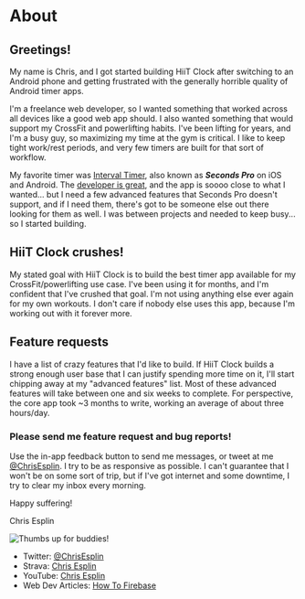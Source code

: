 # About

## Greetings!

My name is Chris, and I got started building HiiT Clock after switching to an Android phone and getting frustrated with the generally horrible quality of Android timer apps.

I'm a freelance web developer, so I wanted something that worked across all devices like a good web app should. I also wanted something that would support my CrossFit and powerlifting habits. I've been lifting for years, and I'm a busy guy, so maximizing my time at the gym is critical. I like to keep tight work/rest periods, and very few timers are built for that sort of workflow.

My favorite timer was [Interval Timer](http://www.intervaltimer.com/), also known as ***Seconds Pro*** on iOS and Android. The [developer is great](https://twitter.com/loadedwino), and the app is soooo close to what I wanted... but I need a few advanced features that Seconds Pro doesn't support, and if I need them, there's got to be someone else out there looking for them as well. I was between projects and needed to keep busy... so I started building.

## HiiT Clock crushes!

My stated goal with HiiT Clock is to build the best timer app available for my CrossFit/powerlifting use case. I've been using it for months, and I'm confident that I've crushed that goal. I'm not using anything else ever again for my own workouts. I don't care if nobody else uses this app, because I'm working out with it forever more.

## Feature requests

I have a list of crazy features that I'd like to build. If HiiT Clock builds a strong enough user base that I can justify spending more time on it, I'll start chipping away at my "advanced features" list. Most of these advanced features will take between one and six weeks to complete. For perspective, the core app took ~3 months to write, working an average of about three hours/day.

### Please send me feature request and bug reports!

Use the in-app feedback button to send me messages, or tweet at me [@ChrisEsplin](https://twitter.com/ChrisEsplin). I try to be as responsive as possible. I can't guarantee that I won't be on some sort of trip, but if I've got internet and some downtime, I try to clear my inbox every morning.

Happy suffering!

Chris Esplin

![Thumbs up for buddies!](https://storage.googleapis.com/quiver-timer.appspot.com/images/processed/thumbs-up-for-buddies-compressor.jpg)

- Twitter: [@ChrisEsplin](https://twitter.com/ChrisEsplin)
- Strava: [Chris Esplin](https://www.strava.com/athletes/1850932)
- YouTube: [Chris Esplin](https://www.youtube.com/watch?v=suCBsEI-Lo0&list=PLdssc-pDiZ7MJeKr4k5r33jCGOT2H_iKB)
- Web Dev Articles: [How To Firebase](https://howtofirebase.com/)